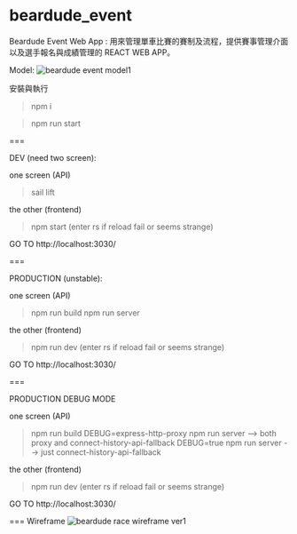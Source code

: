 # beardude_event

Beardude Event Web App : 用來管理單車比賽的賽制及流程，提供賽事管理介面以及選手報名與成績管理的 REACT WEB APP。

Model:
![beardude event model1](https://cloud.githubusercontent.com/assets/6611716/26103132/a9dfc154-3a6a-11e7-86ac-3175496962db.jpg)

安裝與執行

> npm i

> npm run start

===

DEV (need two screen):

one screen (API)
> sail lift

the other (frontend)
> npm start (enter rs if reload fail or seems strange)

GO TO http://localhost:3030/

===

PRODUCTION (unstable):

one screen (API)
> npm run build
> npm run server

the other (frontend)
> npm run dev (enter rs if reload fail or seems strange)

GO TO http://localhost:3030/

===

PRODUCTION DEBUG MODE

one screen (API)
> npm run build
> DEBUG=express-http-proxy npm run server --> both proxy and connect-history-api-fallback
> DEBUG=true npm run server --> just connect-history-api-fallback

the other (frontend)
> npm run dev (enter rs if reload fail or seems strange)

GO TO http://localhost:3030/

===
Wireframe
![beardude race wireframe ver1](https://user-images.githubusercontent.com/6611716/27020412-b7552d10-4f73-11e7-8c01-3b22ca7f1a7d.jpg)
